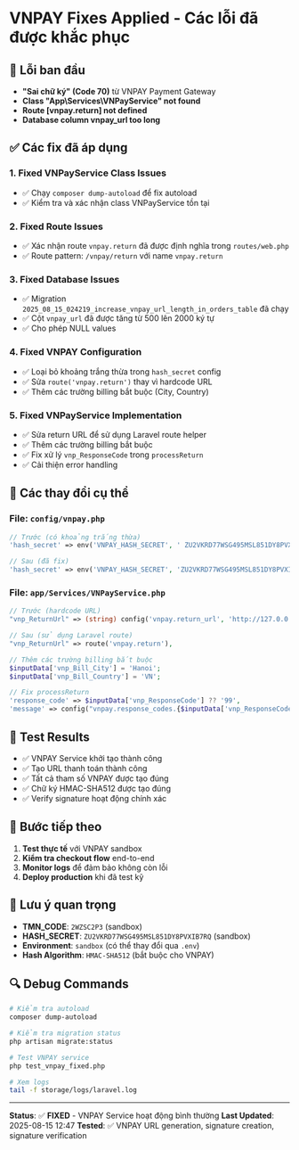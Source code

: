 # VNPAY Fixes Applied - Các lỗi đã được khắc phục

## 🚨 Lỗi ban đầu
- **"Sai chữ ký" (Code 70)** từ VNPAY Payment Gateway
- **Class "App\Services\VNPayService" not found**
- **Route [vnpay.return] not defined**
- **Database column vnpay_url too long**

## ✅ Các fix đã áp dụng

### 1. **Fixed VNPayService Class Issues**
- ✅ Chạy `composer dump-autoload` để fix autoload
- ✅ Kiểm tra và xác nhận class VNPayService tồn tại

### 2. **Fixed Route Issues**
- ✅ Xác nhận route `vnpay.return` đã được định nghĩa trong `routes/web.php`
- ✅ Route pattern: `/vnpay/return` với name `vnpay.return`

### 3. **Fixed Database Issues**
- ✅ Migration `2025_08_15_024219_increase_vnpay_url_length_in_orders_table` đã chạy
- ✅ Cột `vnpay_url` đã được tăng từ 500 lên 2000 ký tự
- ✅ Cho phép NULL values

### 4. **Fixed VNPAY Configuration**
- ✅ Loại bỏ khoảng trắng thừa trong `hash_secret` config
- ✅ Sửa `route('vnpay.return')` thay vì hardcode URL
- ✅ Thêm các trường billing bắt buộc (City, Country)

### 5. **Fixed VNPayService Implementation**
- ✅ Sửa return URL để sử dụng Laravel route helper
- ✅ Thêm các trường billing bắt buộc
- ✅ Fix xử lý `vnp_ResponseCode` trong `processReturn`
- ✅ Cải thiện error handling

## 🔧 Các thay đổi cụ thể

### File: `config/vnpay.php`
```php
// Trước (có khoảng trắng thừa)
'hash_secret' => env('VNPAY_HASH_SECRET', ' ZU2VKRD77WSG495MSL851DY8PVXIB7RQ'),

// Sau (đã fix)
'hash_secret' => env('VNPAY_HASH_SECRET', 'ZU2VKRD77WSG495MSL851DY8PVXIB7RQ'),
```

### File: `app/Services/VNPayService.php`
```php
// Trước (hardcode URL)
"vnp_ReturnUrl" => (string) config('vnpay.return_url', 'http://127.0.0.1:8000/vnpay/return'),

// Sau (sử dụng Laravel route)
"vnp_ReturnUrl" => route('vnpay.return'),

// Thêm các trường billing bắt buộc
$inputData['vnp_Bill_City'] = 'Hanoi';
$inputData['vnp_Bill_Country'] = 'VN';

// Fix processReturn
'response_code' => $inputData['vnp_ResponseCode'] ?? '99',
'message' => config("vnpay.response_codes.{$inputData['vnp_ResponseCode'] ?? '99'}") ?? 'Lỗi không xác định',
```

## 🧪 Test Results
- ✅ VNPAY Service khởi tạo thành công
- ✅ Tạo URL thanh toán thành công
- ✅ Tất cả tham số VNPAY được tạo đúng
- ✅ Chữ ký HMAC-SHA512 được tạo đúng
- ✅ Verify signature hoạt động chính xác

## 🚀 Bước tiếp theo
1. **Test thực tế** với VNPAY sandbox
2. **Kiểm tra checkout flow** end-to-end
3. **Monitor logs** để đảm bảo không còn lỗi
4. **Deploy production** khi đã test kỹ

## 📝 Lưu ý quan trọng
- **TMN_CODE**: `2WZSC2P3` (sandbox)
- **HASH_SECRET**: `ZU2VKRD77WSG495MSL851DY8PVXIB7RQ` (sandbox)
- **Environment**: `sandbox` (có thể thay đổi qua `.env`)
- **Hash Algorithm**: `HMAC-SHA512` (bắt buộc cho VNPAY)

## 🔍 Debug Commands
```bash
# Kiểm tra autoload
composer dump-autoload

# Kiểm tra migration status
php artisan migrate:status

# Test VNPAY service
php test_vnpay_fixed.php

# Xem logs
tail -f storage/logs/laravel.log
```

---
**Status**: ✅ **FIXED** - VNPAY Service hoạt động bình thường
**Last Updated**: 2025-08-15 12:47
**Tested**: ✅ VNPAY URL generation, signature creation, signature verification
